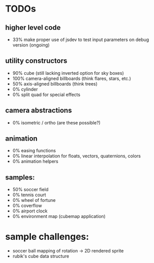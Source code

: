 # TODOs


## higher level code

* 33% make proper use of jsdev to test input parameters on debug version (ongoing)


## utility constructors

*  90% cube (still lacking inverted option for sky boxes)
* 100% camera-aligned billboards (think flares, stars, etc.)
*  50% axis-aligned billboards (think trees)
*   0% cylinder
*   0% split quad for special effects


## camera abstractions

* 0% isometric / ortho (are these possible?)


## animation

* 0% easing functions
* 0% linear interpolation for floats, vectors, quaternions, colors
* 0% animation helpers


## samples:

* 50% soccer field
*  0% tennis court
*  0% wheel of fortune
*  0% coverflow
*  0% airport clock
*  0% environment map (cubemap application)


# sample challenges:

* soccer ball mapping of rotation -> 2D rendered sprite
* rubik's cube data structure
